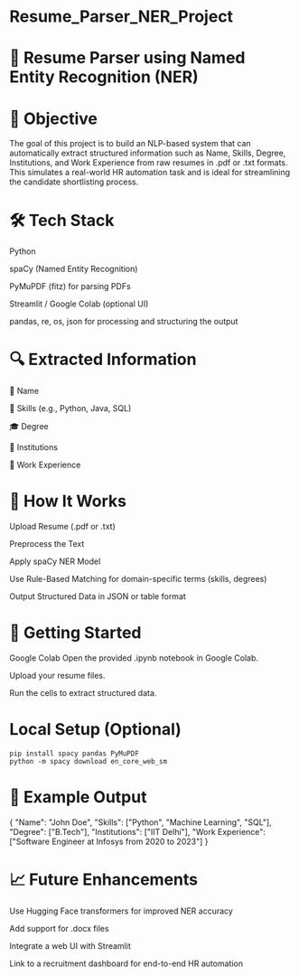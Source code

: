 # Resume_Parser_NER_Project
# 🧠 Resume Parser using Named Entity Recognition (NER)
# 📌 Objective
The goal of this project is to build an NLP-based system that can automatically extract structured information such as Name, Skills, Degree, Institutions, and Work Experience from raw resumes in .pdf or .txt formats. This simulates a real-world HR automation task and is ideal for streamlining the candidate shortlisting process.

# 🛠️ Tech Stack
Python

spaCy (Named Entity Recognition)

PyMuPDF (fitz) for parsing PDFs

Streamlit / Google Colab (optional UI)

pandas, re, os, json for processing and structuring the output

# 🔍 Extracted Information
👤 Name

🧰 Skills (e.g., Python, Java, SQL)

🎓 Degree

🏫 Institutions

🏢 Work Experience

# 🧪 How It Works
Upload Resume (.pdf or .txt)

Preprocess the Text

Apply spaCy NER Model

Use Rule-Based Matching for domain-specific terms (skills, degrees)

Output Structured Data in JSON or table format

# 🚀 Getting Started
Google Colab
Open the provided .ipynb notebook in Google Colab.

Upload your resume files.

Run the cells to extract structured data.

# Local Setup (Optional)
```
pip install spacy pandas PyMuPDF
python -m spacy download en_core_web_sm
```
# 📁 Example Output

{
  "Name": "John Doe",
  "Skills": ["Python", "Machine Learning", "SQL"],
  "Degree": ["B.Tech"],
  "Institutions": ["IIT Delhi"],
  "Work Experience": ["Software Engineer at Infosys from 2020 to 2023"]
}
# 📈 Future Enhancements
Use Hugging Face transformers for improved NER accuracy

Add support for .docx files

Integrate a web UI with Streamlit

Link to a recruitment dashboard for end-to-end HR automation
